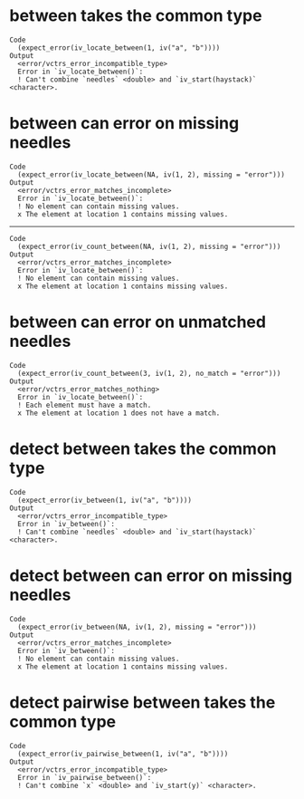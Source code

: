 # between takes the common type

    Code
      (expect_error(iv_locate_between(1, iv("a", "b"))))
    Output
      <error/vctrs_error_incompatible_type>
      Error in `iv_locate_between()`:
      ! Can't combine `needles` <double> and `iv_start(haystack)` <character>.

# between can error on missing needles

    Code
      (expect_error(iv_locate_between(NA, iv(1, 2), missing = "error")))
    Output
      <error/vctrs_error_matches_incomplete>
      Error in `iv_locate_between()`:
      ! No element can contain missing values.
      x The element at location 1 contains missing values.

---

    Code
      (expect_error(iv_count_between(NA, iv(1, 2), missing = "error")))
    Output
      <error/vctrs_error_matches_incomplete>
      Error in `iv_locate_between()`:
      ! No element can contain missing values.
      x The element at location 1 contains missing values.

# between can error on unmatched needles

    Code
      (expect_error(iv_count_between(3, iv(1, 2), no_match = "error")))
    Output
      <error/vctrs_error_matches_nothing>
      Error in `iv_locate_between()`:
      ! Each element must have a match.
      x The element at location 1 does not have a match.

# detect between takes the common type

    Code
      (expect_error(iv_between(1, iv("a", "b"))))
    Output
      <error/vctrs_error_incompatible_type>
      Error in `iv_between()`:
      ! Can't combine `needles` <double> and `iv_start(haystack)` <character>.

# detect between can error on missing needles

    Code
      (expect_error(iv_between(NA, iv(1, 2), missing = "error")))
    Output
      <error/vctrs_error_matches_incomplete>
      Error in `iv_between()`:
      ! No element can contain missing values.
      x The element at location 1 contains missing values.

# detect pairwise between takes the common type

    Code
      (expect_error(iv_pairwise_between(1, iv("a", "b"))))
    Output
      <error/vctrs_error_incompatible_type>
      Error in `iv_pairwise_between()`:
      ! Can't combine `x` <double> and `iv_start(y)` <character>.

